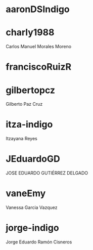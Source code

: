 # aaronDSIndigo


# charly1988
Carlos Manuel Morales Moreno

# franciscoRuizR


# gilbertopcz
Gilberto Paz Cruz

# itza-indigo
Itzayana Reyes

# JEduardoGD
JOSE EDUARDO GUTIÉRREZ DELGADO

# vaneEmy
Vanessa Garcia Vazquez

# jorge-indigo
Jorge Eduardo Ramón Cisneros

